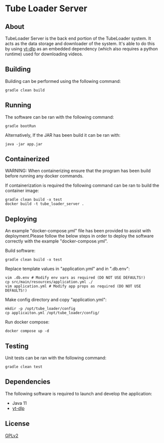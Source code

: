 
# Tube Loader Server

## About

TubeLoader Server is the back end portion of the TubeLoader system. It acts as the data storage and downloader of the system. It's able to do this by using [yt-dlp](https://pypi.org/project/yt-dlp/) as an embedded dependency (which also requires a python runtime) used for downloading videos.

## Building

Building can be performed using the following command:

```
gradle clean build
```

## Running

The software can be ran with the following command:

```
gradle bootRun
```

Alternatively, If the JAR has been build it can be ran with:

```
java -jar app.jar
```

## Containerized

WARNING: When containerizing ensure that the program has been build before running any docker commands.

If containerization is required the following command can be ran to build the container image:

```
gradle clean build -x test
docker build -t tube_loader_server .
```

## Deploying

An example "docker-compose.yml" file has been provided to assist with deployment.Please follow the below steps in order to deploy the software correctly with the example "docker-compose.yml".

Build software:

```
gradle clean build -x test
```

Replace template values in "application.yml" and in ".db.env":

```
vim .db.env # Modify env vars as required (DO NOT USE DEFAULTS!)
cp src/main/resources/application.yml ./
vim application.yml # Modify app props as required (DO NOT USE DEFAULTS!)
```

Make config directory and copy "application.yml":

```
mkdir -p /opt/tube_loader/config
cp applicaiton.yml /opt/tube_loader/config/
```

Run docker compose:

```
docker compose up -d
```

## Testing

Unit tests can be ran with the following command:

```
gradle clean test
```

## Dependencies

The following software is required to launch and develop the application:

- Java 11
- [yt-dlp](https://pypi.org/project/yt-dlp/)

## License

[GPLv2](https://www.gnu.org/licenses/old-licenses/gpl-2.0.html)


